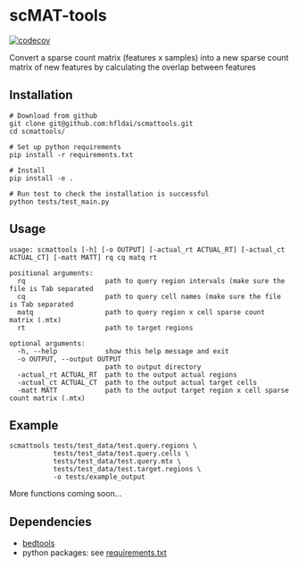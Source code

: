 # scMAT-tools

<!-- badges: start -->
[![codecov](https://codecov.io/gh/hfldai/scmattools/branch/main/graph/badge.svg?token=XCEMPOM53X)](https://codecov.io/gh/hfldai/scmattools)
<!-- badges: end -->

Convert a sparse count matrix (features x samples) into a new sparse count matrix of new features by calculating the overlap between features

## Installation
```
# Download from github
git clone git@github.com:hfldai/scmattools.git
cd scmattools/

# Set up python requirements
pip install -r requirements.txt

# Install
pip install -e .

# Run test to check the installation is successful
python tests/test_main.py
```

## Usage
```
usage: scmattools [-h] [-o OUTPUT] [-actual_rt ACTUAL_RT] [-actual_ct ACTUAL_CT] [-matt MATT] rq cq matq rt

positional arguments:
  rq                    path to query region intervals (make sure the file is Tab separated
  cq                    path to query cell names (make sure the file is Tab separated
  matq                  path to query region x cell sparse count matrix (.mtx)
  rt                    path to target regions

optional arguments:
  -h, --help            show this help message and exit
  -o OUTPUT, --output OUTPUT
                        path to output directory
  -actual_rt ACTUAL_RT  path to the output actual regions
  -actual_ct ACTUAL_CT  path to the output actual target cells
  -matt MATT            path to the output target region x cell sparse count matrix (.mtx)
```

## Example
```
scmattools tests/test_data/test.query.regions \
           tests/test_data/test.query.cells \ 
           tests/test_data/test.query.mtx \
           tests/test_data/test.target.regions \
           -o tests/example_output
```
More functions coming soon...

## Dependencies
* [bedtools](https://bedtools.readthedocs.io/en/latest/)
* python packages: see [requirements.txt](https://github.com/hfldai/mat2mat/blob/main/requirements.txt)


